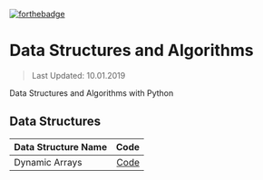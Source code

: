 [![forthebadge](https://forthebadge.com/images/badges/made-with-python.svg)](https://forthebadge.com)

# Data Structures and Algorithms
> Last Updated: 10.01.2019

Data Structures and Algorithms with Python

## Data Structures

| Data Structure Name       | Code     |
| :-------------       | -----------: |
| Dynamic Arrays       | [Code](https://github.com/mrabdullahsahin/data-structures-algorithms/blob/master/dataStructures/dynamic_arrays.ipynb) |
